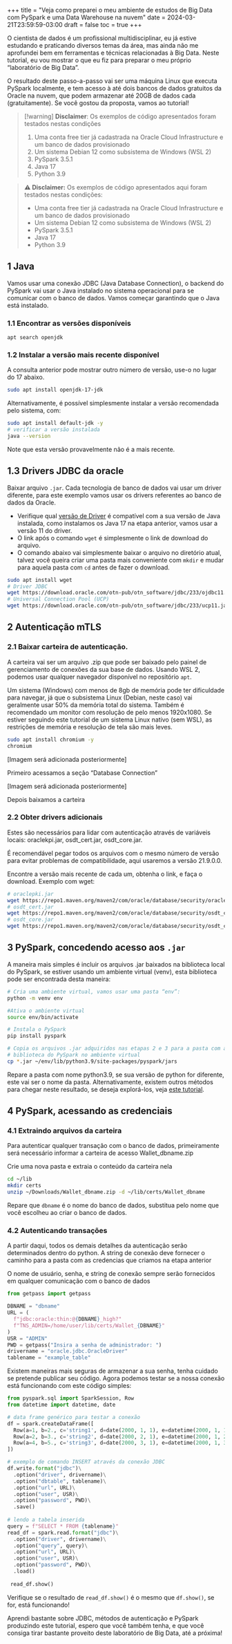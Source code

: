 +++
title = "Veja como preparei o meu ambiente de estudos de Big Data com PySpark e uma Data Warehouse na nuvem"
date = 2024-03-21T23:59:59-03:00
draft = false
toc = true
+++


O cientista de dados é um profissional multidisciplinar, eu já estive estudando e praticando diversos temas da área, mas ainda não me aprofundei bem em ferramentas e técnicas relacionadas à Big Data. Neste tutorial, eu vou mostrar o que eu fiz para preparar o meu próprio “laboratório de Big Data”.

O resultado deste passo-a-passo vai ser uma máquina Linux que executa PySpark localmente, e tem acesso à até dois bancos de dados gratuitos da Oracle na nuvem, que podem armazenar até 20GB de dados cada (gratuitamente). Se você gostou da proposta, vamos ao tutorial!

> [!warning] **Disclaimer**: Os exemplos de código apresentados foram testados nestas condições
>
> 1. Uma conta free tier já cadastrada na Oracle Cloud Infrastructure e um banco de dados provisionado
> 2. Um sistema Debian 12 como subsistema de Windows (WSL 2)
> 3. PySpark 3.5.1
> 4. Java 17
> 5. Python 3.9

<blockquote class="callout-faliure">

  <b>⚠️ Disclaimer:</b>
  Os exemplos de código apresentados aqui foram testados nestas condições:

  <ul>
  <li>Uma conta free tier já cadastrada na Oracle Cloud Infrastructure e um banco de dados provisionado</li>
  <li>Um sistema Debian 12 como subsistema de Windows (WSL 2)</li>
  <li>PySpark 3.5.1</li>
  <li>Java 17</li>
  <li>Python 3.9</li>
  </ul>

</blockquote>

## 1 Java

Vamos usar uma conexão JDBC (Java Database Connection), o backend do PySpark vai usar o Java instalado no sistema operacional para se comunicar com o banco de dados. Vamos começar garantindo que o Java está instalado.

### 1.1 Encontrar as versões disponíveis

```
apt search openjdk
```

### 1.2 Instalar a versão mais recente disponível

A consulta anterior pode mostrar outro número de versão, use-o no lugar do 17 abaixo.

```bash
sudo apt install openjdk-17-jdk
```

Alternativamente, é possível simplesmente instalar a versão recomendada pelo sistema, com:

```bash
sudo apt install default-jdk -y
# verificar a versão instalada
java --version
```

Note que esta versão provavelmente não é a mais recente.

## 1.3 Drivers JDBC da oracle

Baixar arquivo `.jar`. Cada tecnologia de banco de dados vai usar um driver diferente, para este exemplo vamos usar os drivers referentes ao banco de dados da Oracle.

- Verifique qual [versão de Driver](https://www.oracle.com/database/technologies/appdev/jdbc-downloads.html) é compatível com a sua versão de Java instalada, como instalamos os Java 17 na etapa anterior, vamos usar a versão 11 do driver.
- O link após o comando `wget` é simplesmente o link de download do arquivo.
- O comando abaixo vai simplesmente baixar o arquivo no diretório atual, talvez você queira criar uma pasta mais conveniente com `mkdir` e mudar para aquela pasta com `cd` antes de fazer o download.

```bash
sudo apt install wget
# Driver JDBC
wget https://download.oracle.com/otn-pub/otn_software/jdbc/233/ojdbc11.jar
# Universal Connection Pool (UCP)
wget https://download.oracle.com/otn-pub/otn_software/jdbc/233/ucp11.jar
```

## 2 Autenticação mTLS

### 2.1 Baixar carteira de autenticação.

A carteira vai ser um arquivo .zip que pode ser baixado pelo painel de gerenciamento de conexões da sua base de dados. Usando WSL 2, podemos usar qualquer navegador disponível no repositório `apt`.

Um sistema (Windows) com menos de 8gb de memória pode ter dificuldade para navegar, já que o subsistema Linux (Debian, neste caso) vai geralmente usar 50% da memória total do sistema. Também é recomendado um monitor com resolução de pelo menos 1920x1080. Se estiver seguindo este tutorial de um sistema Linux nativo (sem WSL), as restrições de memória e resolução de tela são mais leves.

```bash
sudo apt install chromium -y
chromium
```

[Imagem será adicionada posteriormente]

Primeiro acessamos a seção “Database Connection”

[Imagem será adicionada posteriormente]

Depois baixamos a carteira

### 2.2 Obter drivers adicionais

Estes são necessários para lidar com autenticação através de variáveis locais: oraclekpi.jar, osdt_cert.jar, osdt_core.jar.

É recomendável pegar todos os arquivos com o mesmo número de versão para evitar problemas de compatibilidade, aqui usaremos a versão 21.9.0.0.

Encontre a versão mais recente de cada um, obtenha o link, e faça o download. Exemplo com wget:

```bash
# oraclepki.jar
wget https://repo1.maven.org/maven2/com/oracle/database/security/oraclepki/21.9.0.0/oraclepki-21.9.0.0.jar
# osdt_cert.jar
wget https://repo1.maven.org/maven2/com/oracle/database/security/osdt_cert/21.9.0.0/osdt_cert-21.9.0.0.jar
# osdt_core.jar
wget https://repo1.maven.org/maven2/com/oracle/database/security/osdt_core/21.9.0.0/osdt_core-21.9.0.0.jar
```

## 3 PySpark, concedendo acesso aos `.jar`

A maneira mais simples é incluir os arquivos .jar baixados na biblioteca local do PySpark, se estiver usando um ambiente virtual (venv), esta biblioteca pode ser encontrada desta maneira:

```bash
# Cria uma ambiente virtual, vamos usar uma pasta “env”:
python -m venv env

#Ativa o ambiente virtual
source env/bin/activate

# Instala o PySpark
pip install pyspark

# Copia os arquivos .jar adquiridos nas etapas 2 e 3 para a pasta com a
# biblioteca do PySpark no ambiente virtual
cp *.jar ~/env/lib/python3.9/site-packages/pyspark/jars
```

Repare a pasta com nome python3.9, se sua versão de python for diferente, este vai ser o nome da pasta. Alternativamente, existem outros métodos para chegar neste resultado, se deseja explorá-los, veja [este tutorial](https://sparkbyexamples.com/pyspark/how-to-add-multiple-jars-to-pyspark/).

## 4 PySpark, acessando as credenciais

### 4.1 Extraindo arquivos da carteira

Para autenticar qualquer transação com o banco de dados, primeiramente será necessário informar a carteira de acesso Wallet_dbname.zip

Crie uma nova pasta e extraia o conteúdo da carteira nela

```bash
cd ~/lib
mkdir certs
unzip ~/Downloads/Wallet_dbname.zip -d ~/lib/certs/Wallet_dbname
```

Repare que `dbname` é o nome do banco de dados, substitua pelo nome que você escolheu ao criar o banco de dados.

### 4.2 Autenticando transações

A partir daqui, todos os demais detalhes da autenticação serão determinados dentro do python. A string de conexão deve fornecer o caminho para a pasta com as credencias que criamos na etapa anterior

O nome de usuário, senha, e string de conexão sempre serão fornecidos em qualquer comunicação com o banco de dados

```python
from getpass import getpass

DBNAME = "dbname"
URL = (
  f"jdbc:oracle:thin:@{DBNAME}_high?"
  f"TNS_ADMIN=/home/user/lib/certs/Wallet_{DBNAME}"
)
USR = "ADMIN"
PWD = getpass("Insira a senha de administrador: ")
drivername = "oracle.jdbc.OracleDriver"
tablename = "example_table"
```

Existem maneiras mais seguras de armazenar a sua senha, tenha cuidado se pretende publicar seu código. Agora podemos testar se a nossa conexão está funcionando com este código simples:

```python
from pyspark.sql import SparkSession, Row
from datetime import datetime, date

# data frame genérico para testar a conexão
df = spark.createDataFrame([
  Row(a=1, b=2., c='string1', d=date(2000, 1, 1), e=datetime(2000, 1, 1, 12, 0)),
  Row(a=2, b=3., c='string2', d=date(2000, 2, 1), e=datetime(2000, 1, 2, 12, 0)),
  Row(a=4, b=5., c='string3', d=date(2000, 3, 1), e=datetime(2000, 1, 3, 12, 0))
])

# exemplo de comando INSERT através da conexão JDBC
df.write.format("jdbc")\
  .option("driver", drivername)\
  .option("dbtable", tablename)\
  .option("url", URL)\
  .option("user", USR)\
  .option("password", PWD)\
  .save()
 
# lendo a tabela inserida
query = f"SELECT * FROM {tablename}"
read_df = spark.read.format("jdbc")\
  .option("driver", drivername)\
  .option("query", query)\
  .option("url", URL)\
  .option("user", USR)\
  .option("password", PWD)\
  .load()
 
 read_df.show()
```

Verifique se o resultado de `read_df.show()` é o mesmo que `df.show()`, se for, está funcionando!

Aprendi bastante sobre JDBC, métodos de autenticação e PySpark produzindo este tutorial, espero que você também tenha, e que você consiga tirar bastante proveito deste laboratório de Big Data, até a próxima!

